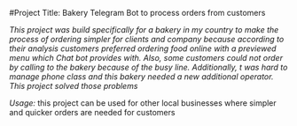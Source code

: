 #Project Title: Bakery Telegram Bot to process orders from customers 

*This project was build specifically for a bakery in my country to make the process of ordering simpler for clients and company because according to their analysis customers preferred ordering food online with a previewed menu which Chat bot provides with. Also, some customers could not order by calling to the bakery because of the busy line. Additionally, t was hard to manage phone class and this bakery needed a new additional operator. This project solved those problems*

*Usage:* this project can be used for other local businesses where simpler and quicker orders are needed for customers
